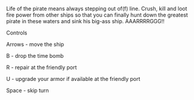 Life of the pirate means always stepping out of(f) line. Crush, kill and loot fire power from other ships so that you can finally hunt down the greatest pirate in these waters and sink his big-ass ship. AAARRRRGGG!!

Controls

Arrows - move the ship

B - drop the time bomb

R - repair at the friendly port

U - upgrade your armor if available at the friendly port

Space - skip turn